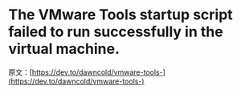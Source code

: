 # The VMware Tools startup script failed to run successfully in the virtual machine.

原文：[https://dev.to/dawncold/vmware-tools-](https://dev.to/dawncold/vmware-tools-)